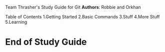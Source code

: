 Team Thrasher's Study Guide for Git
**Authors**: Robbie and Orkhan

Table of Contents
1.Getting Started
2.Basic Commands
3.Stuff
4.More Stuff
5.Learning












End of Study Guide
================


